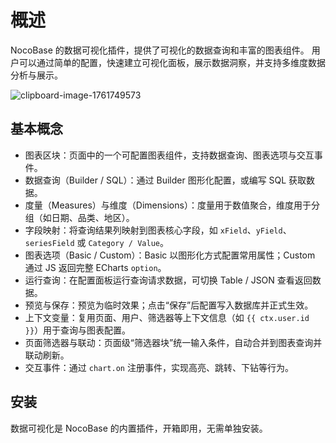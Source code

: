 # 概述

NocoBase 的数据可视化插件，提供了可视化的数据查询和丰富的图表组件。
用户可以通过简单的配置，快速建立可视化面板，展示数据洞察，并支持多维度数据分析与展示。

![clipboard-image-1761749573](https://static-docs.nocobase.com/clipboard-image-1761749573.png)

## 基本概念
- 图表区块：页面中的一个可配置图表组件，支持数据查询、图表选项与交互事件。
- 数据查询（Builder / SQL）：通过 Builder 图形化配置，或编写 SQL 获取数据。
- 度量（Measures）与维度（Dimensions）：度量用于数值聚合，维度用于分组（如日期、品类、地区）。
- 字段映射：将查询结果列映射到图表核心字段，如 `xField`、`yField`、`seriesField` 或 `Category / Value`。
- 图表选项（Basic / Custom）：Basic 以图形化方式配置常用属性；Custom 通过 JS 返回完整 ECharts `option`。
- 运行查询：在配置面板运行查询请求数据，可切换 Table / JSON 查看返回数据。
- 预览与保存：预览为临时效果；点击“保存”后配置写入数据库并正式生效。
- 上下文变量：复用页面、用户、筛选器等上下文信息（如 `{{ ctx.user.id }}`）用于查询与图表配置。
- 页面筛选器与联动：页面级“筛选器块”统一输入条件，自动合并到图表查询并联动刷新。
- 交互事件：通过 `chart.on` 注册事件，实现高亮、跳转、下钻等行为。

## 安装
数据可视化是 NocoBase 的内置插件，开箱即用，无需单独安装。
